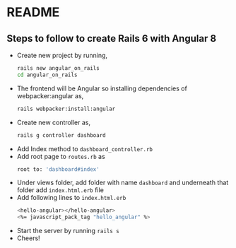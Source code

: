 # README

## Steps to follow to create Rails 6 with Angular 8
*   Create new project by running,
    ```sh
    rails new angular_on_rails
    cd angular_on_rails
*   The frontend will be Angular so installing dependencies of webpacker:angular as,
    ```sh
    rails webpacker:install:angular
    ```
*   Create new controller as,
    ```sh
    rails g controller dashboard
    ```
*   Add Index method to `dashboard_controller.rb`
*   Add root page to `routes.rb` as
    ```sh
    root to: 'dashboard#index'
    ```
*   Under views folder, add folder with name `dashboard` and underneath that folder add `index.html.erb` file
*   Add following lines to `index.html.erb`
    ```sh
    <hello-angular></hello-angular>
    <%= javascript_pack_tag "hello_angular" %>
    ```
*   Start the server by running `rails s`
*   Cheers!
